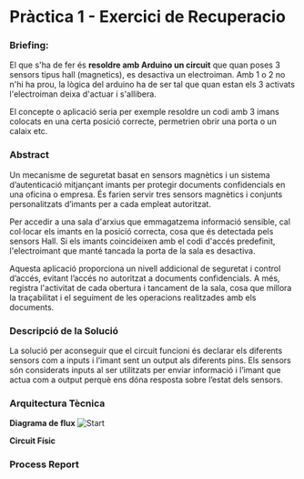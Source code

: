 # Pràctica 1 - Exercici de Recuperacio

### Briefing:
El que s'ha de fer és **resoldre amb Arduino un circuit** que quan poses 3 sensors tipus hall (magnetics), es desactiva un electroiman. Amb 1 o 2 no n'hi ha prou, la lògica del arduino ha de ser tal que quan estan els 3 activats l'electroiman deixa d'actuar i s'allibera.

El concepte o aplicació seria per exemple resoldre un codi amb 3 imans colocats en una certa posició correcte, permetrien obrir una porta o un calaix etc.

### Abstract
Un mecanisme de seguretat basat en sensors magnètics i un sistema d’autenticació mitjançant imants per protegir documents confidencials en una oficina o empresa. És farien servir tres sensors magnètics i conjunts personalitzats d’imants per a cada empleat autoritzat.

Per accedir a una sala d'arxius que emmagatzema informació sensible, cal col·locar els imants en la posició correcta, cosa que és detectada pels sensors Hall. Si els imants coincideixen amb el codi d'accés predefinit, l'electroimant que manté tancada la porta de la sala es desactiva.

Aquesta aplicació proporciona un nivell addicional de seguretat i control d’accés, evitant l’accés no autoritzat a documents confidencials. A més, registra l'activitat de cada obertura i tancament de la sala, cosa que millora la traçabilitat i el seguiment de les operacions realitzades amb els documents.

### Descripció de la Solució
La solució per aconseguir que el circuit funcioni és declarar els diferents sensors com a inputs i l’imant sent un output als diferents pins.
Els sensors són considerats inputs al ser utilitzats per enviar informació i l’imant que actua com a output perquè ens dóna resposta sobre l’estat dels sensors.

### Arquitectura Tècnica
**Diagrama de flux**
![Start](https://github.com/lauraespe/practica1_exerciciRecuperacio/assets/81622003/6328a27a-f508-4923-b131-60c7c3c31f67)

**Circuit Físic**

### Process Report
